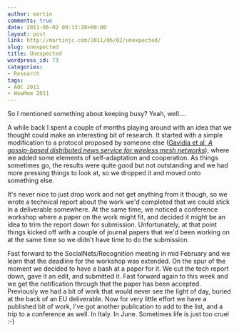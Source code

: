 ```yaml
---
author: martin
comments: true
date: 2011-06-02 09:13:28+00:00
layout: post
link: http://martinjc.com/2011/06/02/unexpected/
slug: unexpected
title: Unexpected
wordpress_id: 73
categories:
- Research
tags:
- AOC 2011
- WowMom 2011
---
```


So I mentioned something about keeping busy? Yeah, well....

A while back I spent a couple of months playing around with an idea that we thought could make an interesting bit of research. It started with a simple modification to a protocol proposed by someone else ([Gavidia et al, _A gossip-based distributed news service for wireless mesh networks_](http://citeseerx.ist.psu.edu/viewdoc/summary?doi=10.1.1.123.6142)), where we added some elements of self-adaptation and cooperation. As things sometimes go, the results were quite good but not outstanding and we had more pressing things to look at, so we dropped it and moved onto something else.

It's never nice to just drop work and not get anything from it though, so we wrote a technical report about the work we'd completed that we could stick in a deliverable somewhere. At the same time, we noticed a conference workshop where a paper on the work might fit, and decided it might be an idea to trim the report down for submission. Unfortunately, at that point things kicked off with a couple of journal papers that we'd been working on at the same time so we didn't have time to do the submission.

Fast forward to the SocialNets/Recognition meeting in mid February and we learn that the deadline for the workshop was extended. On the spur of the moment we decided to have a bash at a paper for it. We cut the tech report down, gave it an edit, and submitted it. Fast forward again to this week and we get the notification through that the paper has been accepted. Previously we had a bit of work that would never see the light of day, buried at the back of an EU deliverable. Now for very little effort we have a published bit of work, I've got another publication to add to the list, and a trip to a conference as well. In Italy. In June. Sometimes life is just too cruel :-)
